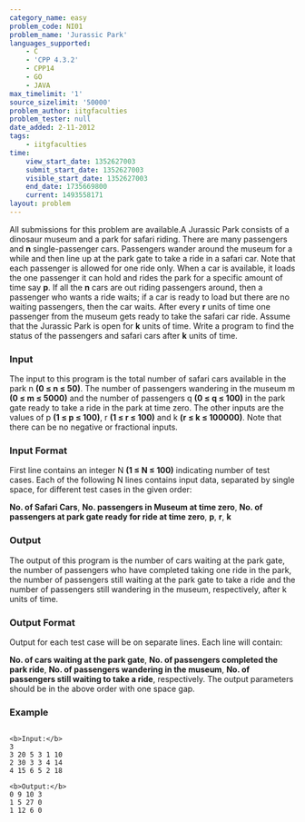 ```yaml
---
category_name: easy
problem_code: NI01
problem_name: 'Jurassic Park'
languages_supported:
    - C
    - 'CPP 4.3.2'
    - CPP14
    - GO
    - JAVA
max_timelimit: '1'
source_sizelimit: '50000'
problem_author: iitgfaculties
problem_tester: null
date_added: 2-11-2012
tags:
    - iitgfaculties
time:
    view_start_date: 1352627003
    submit_start_date: 1352627003
    visible_start_date: 1352627003
    end_date: 1735669800
    current: 1493558171
layout: problem
---
```

All submissions for this problem are available.A Jurassic Park consists of a dinosaur museum and a park for safari riding. There are many passengers and **n** single-passenger cars. Passengers wander around the museum for a while and then line up at the park gate to take a ride in a safari car. Note that each passenger is allowed for one ride only. When a car is available, it loads the one passenger it can hold and rides the park for a specific amount of time say **p**. If all the **n** cars are out riding passengers around, then a passenger who wants a ride waits; if a car is ready to load but there are no waiting passengers, then the car waits. After every **r** units of time one passenger from the museum gets ready to take the safari car ride. Assume that the Jurassic Park is open for **k** units of time. Write a program to find the status of the passengers and safari cars after **k** units of time.

### Input

The input to this program is the total number of safari cars available in the park n **(0 ≤ n ≤ 50)**. The number of passengers wandering in the museum m **(0 ≤ m ≤ 5000)** and the number of passengers q **(0 ≤ q ≤ 100)** in the park gate ready to take a ride in the park at time zero. The other inputs are the values of p **(1 ≤ p ≤ 100)**, r **(1 ≤ r ≤ 100)** and k **(r ≤ k ≤ 100000)**. Note that there can be no negative or fractional inputs.

### Input Format

First line contains an integer N **(1 ≤ N ≤ 100)** indicating number of test cases. Each of the following N lines contains input data, separated by single space, for different test cases in the given order:

**No. of Safari Cars**, **No. passengers in Museum at time zero**, **No. of passengers at park gate ready for ride at time zero**, **p**, **r**, **k**

### Output

The output of this program is the number of cars waiting at the park gate, the number of passengers who have completed taking one ride in the park, the number of passengers still waiting at the park gate to take a ride and the number of passengers still wandering in the museum, respectively, after k units of time.

### Output Format

Output for each test case will be on separate lines. Each line will contain:

**No. of cars waiting at the park gate**, **No. of passengers completed the park ride**, **No. of passengers wandering in the museum**, **No. of passengers still waiting to take a ride**, respectively.
The output parameters should be in the above order with one space gap.

### Example

```

<b>Input:</b>
3
3 20 5 3 1 10
2 30 3 3 4 14
4 15 6 5 2 18

<b>Output:</b>
0 9 10 3
1 5 27 0
1 12 6 0


```